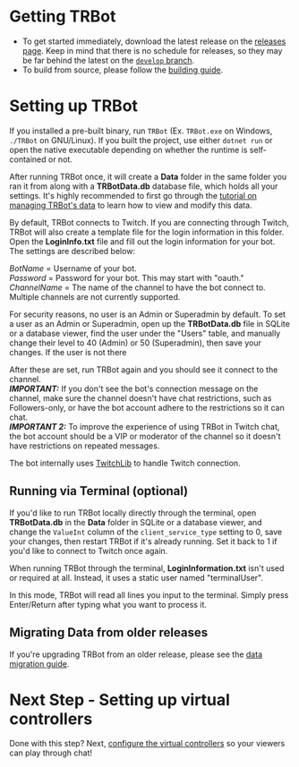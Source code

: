 # Getting TRBot
* To get started immediately, download the latest release on the [releases page](https://github.com/teamradish/TRTwitchPlaysBot/releases). Keep in mind that there is no schedule for releases, so they may be far behind the latest on the [`develop` branch](https://github.com/teamradish/TRTwitchPlaysBot/tree/develop).
* To build from source, please follow the [building guide](./Building.md).

# Setting up TRBot
If you installed a pre-built binary, run `TRBot` (Ex. `TRBot.exe` on Windows, `./TRBot` on GNU/Linux). If you built the project, use either `dotnet run` or open the native executable depending on whether the runtime is self-contained or not.

After running TRBot once, it will create a **Data** folder in the same folder you ran it from along with a **TRBotData.db** database file, which holds all your settings. It's highly recommended to first go through the [tutorial on managing TRBot's data](./Managing-Data.md) to learn how to view and modify this data.

By default, TRBot connects to Twitch. If you are connecting through Twitch, TRBot will also create a template file for the login information in this folder. Open the **LoginInfo.txt** file and fill out the login information for your bot. The settings are described below:

*BotName* = Username of your bot.<br />
*Password* = Password for your bot. This may start with "oauth."<br />
*ChannelName* = The name of the channel to have the bot connect to. Multiple channels are not currently supported.

For security reasons, no user is an Admin or Superadmin by default. To set a user as an Admin or Superadmin, open up the **TRBotData.db** file in SQLite or a database viewer, find the user under the "Users" table, and manually change their level to 40 (Admin) or 50 (Superadmin), then save your changes. If the user is not there

After these are set, run TRBot again and you should see it connect to the channel.
<br />***IMPORTANT:*** If you don't see the bot's connection message on the channel, make sure the channel doesn't have chat restrictions, such as Followers-only, or have the bot account adhere to the restrictions so it can chat.
<br />***IMPORTANT 2:*** To improve the experience of using TRBot in Twitch chat, the bot account should be a VIP or moderator of the channel so it doesn't have restrictions on repeated messages.

The bot internally uses [TwitchLib](https://github.com/TwitchLib/TwitchLib) to handle Twitch connection.

## Running via Terminal (optional)
If you'd like to run TRBot locally directly through the terminal, open **TRBotData.db** in the **Data** folder in SQLite or a database viewer, and change the `ValueInt` column of the `client_service_type` setting to 0, save your changes, then restart TRBot if it's already running. Set it back to 1 if you'd like to connect to Twitch once again.

When running TRBot through the terminal, **LoginInformation.txt** isn't used or required at all. Instead, it uses a static user named "terminalUser".

In this mode, TRBot will read all lines you input to the terminal. Simply press Enter/Return after typing what you want to process it.

## Migrating Data from older releases
If you're upgrading TRBot from an older release, please see the [data migration guide](./Migrating-Data.md).

# Next Step - Setting up virtual controllers
Done with this step? Next, [configure the virtual controllers](./Setup-VController.md) so your viewers can play through chat!
